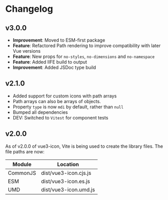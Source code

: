 # Changelog

## v3.0.0 

- **Improvement**: Moved to ESM-first package
- **Feature**: Refactored Path rendering to improve compatibility with later Vue versions
- **Feature**: New props for `no-styles`, `no-dimensions` and `no-namespace`
- **Feature**: Added IIFE build to output
- **Improvement**: Added JSDoc type build

## v2.1.0

-   Added support for custom icons with path arrays
-   Path arrays can also be arrays of objects.
-   Property `type` is now `mdi` by default, rather than `null`
-   Bumped all dependencies
-   DEV: Switched to `Vitest` for component tests

## v2.0.0

As of v2.0.0 of vue3-icon, Vite is being used to create the library files. The file paths are now:

| Module   | Location              |
| -------- | --------------------- |
| CommonJS | dist/vue3-icon.cjs.js |
| ESM      | dist/vue3-icon.es.js  |
| UMD      | dist/vue3-icon.umd.js |

